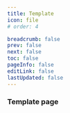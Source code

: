 ```yaml
---
title: Template
icon: file
# order: 4

breadcrumb: false
prev: false
next: false
toc: false
pageInfo: false
editLink: false
lastUpdated: false
---
```


### Template page